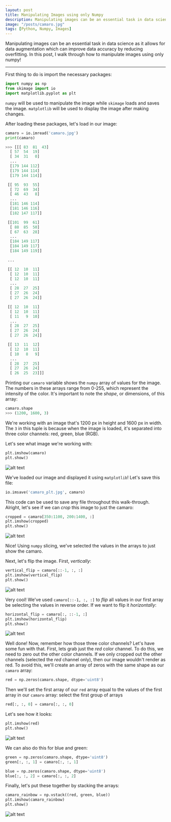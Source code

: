 ```yaml
---
layout: post
title: Manipulating Images using only Numpy
description: Manipulating images can be an essential task in data science as it allows for data augmentation which can improve data accuracy by reducing overfitting.
image: "/posts/camaro.jpg"
tags: [Python, Numpy, Images]
---
```


Manipulating images can be an essential task in data science as it allows for data augmentation which can improve data accuracy by reducing overfitting. In this post, I walk through how to manipulate images using only numpy!

---

First thing to do is import the necessary packages:

```python
import numpy as np
from skimage import io
import matplotlib.pyplot as plt
```

`numpy` will be used to manipulate the image while `skimage` loads and saves the image. `matplotlib` will be used to display the image after making changes.

After loading these packages, let's load in our image:

```python
camaro = io.imread('camaro.jpg')
print(camaro)

>>> [[[ 83  81  43]
  [ 57  54  19]
  [ 34  31   0]
  ...
  [179 144 112]
  [179 144 114]
  [179 144 114]]

 [[ 95  93  55]
  [ 72  69  34]
  [ 46  43   8]
  ...
  [181 146 114]
  [181 146 116]
  [182 147 117]]

 [[101  99  61]
  [ 88  85  50]
  [ 67  63  28]
  ...
  [184 149 117]
  [184 149 117]
  [184 149 119]]

 ...

 [[ 12  10  11]
  [ 12  10  11]
  [ 12  10  11]
  ...
  [ 28  27  25]
  [ 27  26  24]
  [ 27  26  24]]

 [[ 12  10  11]
  [ 12  10  11]
  [ 11   9  10]
  ...
  [ 28  27  25]
  [ 27  26  24]
  [ 27  26  24]]

 [[ 13  11  12]
  [ 12  10  11]
  [ 10   8   9]
  ...
  [ 28  27  25]
  [ 27  26  24]
  [ 26  25  23]]]
```

Printing our `camaro` variable shows the `numpy` array of values for the image. The numbers in these arrays range from 0-255, which represent the intensity of the color. It's important to note the *shape*, or dimensions, of this array:

```python
camaro.shape
>>> (1200, 1600, 3)
```

We're working with an image that's 1200 px in height and 1600 px in width. The `3` in this tuple is because when the image is loaded, it's separated into three color channels: red, green, blue (RGB).

Let's see what image we're working with:

```python
plt.imshow(camaro)
plt.show()
```

![alt text](/img/posts/camaro_small.jpg "Camaro")

We've loaded our image and displayed it using `matplotlib`! Let's save this file:

```python
io.imsave('camaro_plt.jpg', camaro)
```

This code can be used to save any file throughout this walk-through. Alright, let's see if we can *crop* this image to just the camaro:

```python
cropped = camaro[350:1100, 200:1400, :]
plt.imshow(cropped)
plt.show()
```

![alt text](/img/posts/camaro_cropped_small.jpg "Camaro Cropped")

Nice! Using `numpy` slicing, we've selected the values in the arrays to just show the camaro.

Next, let's flip the image. First, *vertically*:

```python
vertical_flip = camaro[::-1, :, :]
plt.imshow(vertical_flip)
plt.show()
```

![alt text](/img/posts/camaro_vertical_flip_small.jpg "Camaro Vertical Flip")

Very cool! We've used `camaro[::-1, :, :]` to *flip* all values in our first array be selecting the values in reverse order. If we want to flip it *horizontally*:

```python
horizontal_flip = camaro[:, ::-1, :]
plt.imshow(horizontal_flip)
plt.show()
```

![alt text](/img/posts/camaro_horizontal_flip_small.jpg "Camaro Horizontal Flip")

Well done! Now, remember how those three color channels? Let's have some fun with that. First, lets grab just the *red* color channel. To do this, we need to zero out the other color channels. If we only cropped out the other channels (selected the *red* channel only), then our image wouldn't render as red. To avoid this, we'll create an array of zeros with the same shape as our `camaro` array:

```python
red = np.zeros(camaro.shape, dtype='uint8')
```

Then we'll set the first array of our `red` array equal to the values of the first array in our `camaro` array:
select the first group of arrays

```python
red[:, :, 0] = camaro[:, :, 0]
```

Let's see how it looks:

```python
plt.imshow(red)
plt.show()
```

![alt text](/img/posts/camaro_red_small.jpg "Red Camaro")

We can also do this for blue and green:

```python
green = np.zeros(camaro.shape, dtype='uint8')
green[:, :, 1] = camaro[:, :, 1]

blue = np.zeros(camaro.shape, dtype='uint8')
blue[:, :, 2] = camaro[:, :, 2]
```

Finally, let's put these together by stacking the arrays:

```python
camaro_rainbow = np.vstack((red, green, blue))
plt.imshow(camaro_rainbow)
plt.show()
```

![alt text](/img/posts/camaro_rainbow_small.jpg "Rainbow Camaro")
